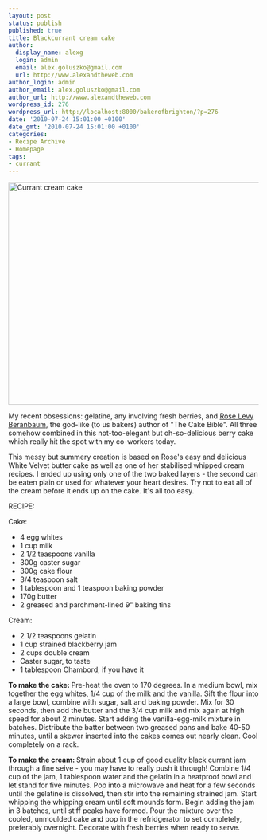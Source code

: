 ```yaml
---
layout: post
status: publish
published: true
title: Blackcurrant cream cake
author:
  display_name: alexg
  login: admin
  email: alex.goluszko@gmail.com
  url: http://www.alexandtheweb.com
author_login: admin
author_email: alex.goluszko@gmail.com
author_url: http://www.alexandtheweb.com
wordpress_id: 276
wordpress_url: http://localhost:8000/bakerofbrighton/?p=276
date: '2010-07-24 15:01:00 +0100'
date_gmt: '2010-07-24 15:01:00 +0100'
categories:
- Recipe Archive
- Homepage
tags:
- currant
---
```

<p><a href="http://localhost:8000/bakerofbrighton/wp-content/uploads/2010/07/IMG_2986-copy.jpg"><img class="alignnone size-medium wp-image-279" title="Currant cream cake" src="http://localhost:8000/bakerofbrighton/wp-content/uploads/2010/07/IMG_2986-copy-620x447.jpg" alt="Currant cream cake" width="620" height="447" /></a></p>
<p>My recent obsessions: gelatine, any involving fresh berries, and <a href="http://www.realbakingwithrose.com/">Rose Levy Beranbaum</a>, the god-like (to us bakers) author of "The Cake Bible". All three somehow combined in this not-too-elegant but oh-so-delicious berry cake which really hit the spot with my co-workers today.</p>
<p>This messy but summery creation is based on Rose's easy and delicious White Velvet butter cake as well as one of her stabilised whipped cream recipes. I ended up using only one of the two baked layers - the second can be eaten plain or used for whatever your heart desires. Try not to eat all of the cream before it ends up on the cake. It's all too easy. </p>
<p>RECIPE:</p>
<p>Cake:</p>
<ul>
<li>4 egg whites</li>
<li>1 cup milk</li>
<li>2 1/2 teaspoons vanilla</li>
<li>300g caster sugar</li>
<li>300g cake flour</li>
<li>3/4 teaspoon salt</li>
<li>1 tablespoon and 1 teaspoon baking powder</li>
<li>170g butter</li>
<li>2 greased and parchment-lined 9" baking tins</li>
</ul>
<p>Cream:</p>
<ul>
<li> 2 1/2 teaspoons gelatin</li>
<li> 1 cup strained blackberry jam</li>
<li> 2 cups double cream</li>
<li> Caster sugar, to taste</li>
<li> 1 tablespoon Chambord, if you have it</li>
</ul>
<p><strong>To make the cake: </strong>Pre-heat the oven to 170 degrees. In a medium bowl, mix together the egg whites, 1/4 cup of the milk and the vanilla. Sift the flour into a large bowl, combine with sugar, salt and baking powder. Mix for 30 seconds, then add the butter and the 3/4 cup milk and mix again at high speed for about 2 minutes. Start adding the vanilla-egg-milk mixture in batches. Distribute the batter between two greased pans and bake 40-50 minutes, until a skewer inserted into the cakes comes out nearly clean. Cool completely on a rack.</p>
<p><strong>To make the cream: </strong>Strain about 1 cup of good quality black currant jam through a fine seive - you may have to really push it through! Combine 1/4 cup of the jam, 1 tablespoon water and the gelatin in a heatproof bowl and let stand for five minutes. Pop into a microwave and heat for a few seconds until the gelatine is dissolved, then stir into the remaining strained jam. Start whipping the whipping cream until soft mounds form. Begin adding the jam in 3 batches, until stiff peaks have formed. Pour the mixture over the cooled, unmoulded cake and pop in the refridgerator to set completely, preferably overnight. Decorate with fresh berries when ready to serve.</p>
